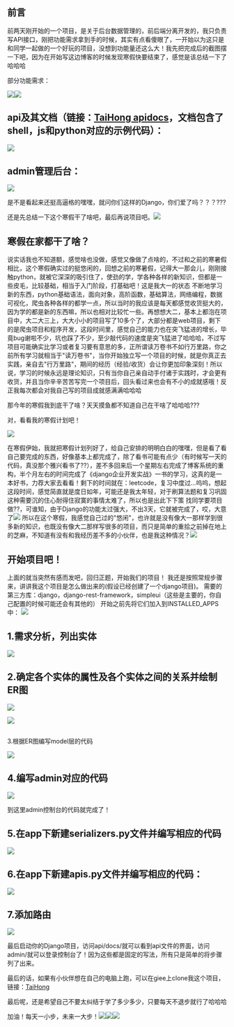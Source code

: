 
<BlogInfo id="383" title="不会还有人在手写crud？？！！Django教你来做事！" author="白日梦想猿" pv=0 read_times=0 pre_cost_time="191" category="Django" tag_list="['admin', '              crud', '              drf']" create_time="2022.02.10 21:56:00" update_time="2022.07.11 10:54:00" />

## **前言**

前两天刚开始的一个项目，是关于后台数据管理的，前后端分离开发的，我只负责写API接口，刚把功能需求拿到手的时候，其实有点看傻眼了，一开始以为这只是和同学一起做的一个好玩的项目，没想到功能量还这么大！我先把完成后的截图摆一下吧，因为在开始写这边博客的时候发现寒假快要结束了，感觉是该总结一下了哈哈哈

部分功能需求：

![](../media/image/2022/02/10/image-20220210203757-7.png)![](../media/image/2022/02/10/image-20220210203836-8.png)

## **api及其文档（链接：[TaiHong apidocs](http://www.lll.plus:9091/api/docs/)，文档包含了shell，js和python对应的示例代码）：**

![](../media/image/2022/02/10/image-20220210204024-9.png)

## **admin管理后台：**

![](../media/image/2022/02/10/image-20220210204408-13.png)

是不是看起来还挺高逼格的嘿嘿，就问你们这样的Django，你们爱了吗？？？???

还是先总结一下这个寒假干了啥吧，最后再说项目吧。![](../media/image/2022/02/10/image-20220210204636-14.gif)



## **寒假在家都干了啥？**

说实话我也不知道额，感觉啥也没做，感觉又像做了点啥的，不过和之前的寒暑假相比，这个寒假确实过的挺悠闲的，回想之前的寒暑假，记得大一那会儿，刚刚接触python，就被它深深的吸引住了，使劲的学，学各种各样的新知识，但都是一些皮毛，比较基础，相当于入门阶段，打基础吧！这是我大一的状态
不断地学习新的东西，python基础语法，面向对象，高阶函数，基础算法，网络编程，数据可视化，爬虫各种各样的都学一点，所以当时的我应该是每天都感觉收货挺大的，因为学的都是新的东西嘛，所以也相对比较忙一些。再想想大二，基本上都泡在项目中，大二大三上，大大小小的项目写了10多个了，大部分都是web项目，剩下的是爬虫项目和程序开发，这段时间里，感觉自己的能力也在突飞猛进的增长，毕竟bug谢啦不少，坑也踩了不少，至少敲代码的速度是突飞猛进了哈哈哈，不过写项目可能确实比学习或者复习要有意思的多，正所谓读万卷书不如行万里路，你之前所有学习就相当于"读万卷书"，当你开始独立写一个项目的时候，就是你真正去实践，亲自去"行万里路"，期间的经历（经验/收货）会让你更加印象深刻！所以说，学习的时候永远是理论知识，只有当你自己亲自动手付诸于实践时，才会更有收货，并且当你辛辛苦苦写完一个项目后，回头看过来也会有不小的成就感哦！反正我每次都会对我自己写的项目成就感满满哈哈哈

那今年的寒假我到底干了啥？天天摸鱼都不知道自己在干啥了哈哈哈???

对，看看我的寒假计划吧！

![](../media/image/2022/02/10/image-20220210211021-15.png)

在寒假伊始，我就把寒假计划列好了，给自己安排的明明白白的嘿嘿，但是看了看自己要完成的东西，好像基本上都完成了，除了看书可能有点少（有时候写一天的代码，真没那个雅兴看书了??），差不多回来后一个星期左右完成了博客系统的重构，半个月左右的时间完成了《django企业开发实战》一书的学习，这真的是一本好书，力荐大家去看看！剩下的时间就在：leetcode，复习中度过...呜呜，想起这段时间，感觉简直就是度日如年，可能还是我太年轻，对于刷算法题和复习巩固这种需要沉的住心耐得住寂寞的事情太难了，所以也是出此下下策
找同学要项目做??，可谁知，由于Django的功能太过强大，不出3天，它就被完成了，哎，大意了![](../media/image/2022/02/10/image-20220210212047-16.gif)
所以在这个寒假，我感觉自己过的"悠闲"，也许就是没有像大一那样学到很多新的知识，也既没有像大二那样写很多的项目，而只是简单的重拾之前掉在地上的芝麻，不知道有没有和我经历差不多的小伙伴，也是我这种情况？![](../media/image/2022/02/10/image-20220210212400-17.gif)

## **开始项目吧！**

上面的就当突然有感而发吧，回归正题，开始我们的项目！
我还是按照常规步骤来，讲讲我这个项目是怎么做出来的(假设已经创建了一个django项目)。
需要的第三方库：django，django-rest-framework，simpleui（这些是主要的，你自己配置的时候可能还会有其他的）
开始之前先将它们加入到INSTALLED_APPS中：
![](../media/image/2022/02/10/image-20220210214419-26.png)

## 1.需求分析，列出实体

![](../media/image/2022/02/10/image-20220210213128-18.png)

## 2.确定各个实体的属性及各个实体之间的关系并绘制ER图

![](../media/image/2022/02/10/image-20220210213236-19.png)

![](../media/image/2022/02/10/image-20220210213253-20.png)

##  
3.根据ER图编写model层的代码

![](../media/image/2022/02/10/image-20220210213447-21.png)

## 4.编写admin对应的代码

![](../media/image/2022/02/10/image-20220210213701-22.png)

到这里admin控制台的代码就完成了！

## 5.在app下新建serializers.py文件并编写相应的代码

![](../media/image/2022/02/10/image-20220210213906-23.png)

## 6.在app下新建apis.py文件并编写相应的代码：

![](../media/image/2022/02/10/image-20220210214058-24.png)

## 7.添加路由

![](../media/image/2022/02/10/image-20220210214208-25.png)

最后启动你的Django项目，访问api/docs/就可以看到api文件的界面，访问admin/就可以登录控制台了！因为这些都是固定的写法，所有只是简单的将步骤列了出来。

最后的话，如果有小伙伴想在自己的电脑上跑，可以在giee上clone我这个项目，链接：[TaiHong](https://gitee.com/max-LLL/bai-hong-api.git)

最后呢，还是希望自己不要太纠结于学了多少多少，只要每天不退步就行了哈哈哈

加油！每天一小步，未来一大步！![](../media/image/2022/02/10/image-20220210215608-28.gif)![](../media/image/2022/02/10/image-20220210215608-28.gif)![](../media/image/2022/02/10/image-20220210215608-28.gif)


